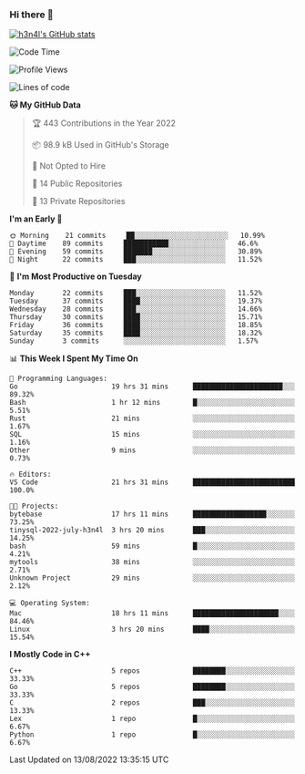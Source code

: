 ### Hi there 👋

[![h3n4l's GitHub stats](https://github-readme-stats.vercel.app/api?username=h3n4l&count_private=true&show_icons=true&theme=radical)](https://github.com/h3n4l/github-readme-stats)

<!--START_SECTION:waka-->
![Code Time](http://img.shields.io/badge/Code%20Time-572%20hrs%2013%20mins-blue)

![Profile Views](http://img.shields.io/badge/Profile%20Views-4-blue)

![Lines of code](https://img.shields.io/badge/From%20Hello%20World%20I%27ve%20Written-39%20Thousand%20lines%20of%20code-blue)

**🐱 My GitHub Data** 

> 🏆 443 Contributions in the Year 2022
 > 
> 📦 98.9 kB Used in GitHub's Storage 
 > 
> 🚫 Not Opted to Hire
 > 
> 📜 14 Public Repositories 
 > 
> 🔑 13 Private Repositories  
 > 
**I'm an Early 🐤** 

```text
🌞 Morning    21 commits     ██░░░░░░░░░░░░░░░░░░░░░░░   10.99% 
🌆 Daytime    89 commits     ███████████░░░░░░░░░░░░░░   46.6% 
🌃 Evening    59 commits     ███████░░░░░░░░░░░░░░░░░░   30.89% 
🌙 Night      22 commits     ███░░░░░░░░░░░░░░░░░░░░░░   11.52%

```
📅 **I'm Most Productive on Tuesday** 

```text
Monday       22 commits     ███░░░░░░░░░░░░░░░░░░░░░░   11.52% 
Tuesday      37 commits     ████░░░░░░░░░░░░░░░░░░░░░   19.37% 
Wednesday    28 commits     ███░░░░░░░░░░░░░░░░░░░░░░   14.66% 
Thursday     30 commits     ████░░░░░░░░░░░░░░░░░░░░░   15.71% 
Friday       36 commits     ████░░░░░░░░░░░░░░░░░░░░░   18.85% 
Saturday     35 commits     ████░░░░░░░░░░░░░░░░░░░░░   18.32% 
Sunday       3 commits      ░░░░░░░░░░░░░░░░░░░░░░░░░   1.57%

```


📊 **This Week I Spent My Time On** 

```text
💬 Programming Languages: 
Go                       19 hrs 31 mins      ██████████████████████░░░   89.32% 
Bash                     1 hr 12 mins        █░░░░░░░░░░░░░░░░░░░░░░░░   5.51% 
Rust                     21 mins             ░░░░░░░░░░░░░░░░░░░░░░░░░   1.67% 
SQL                      15 mins             ░░░░░░░░░░░░░░░░░░░░░░░░░   1.16% 
Other                    9 mins              ░░░░░░░░░░░░░░░░░░░░░░░░░   0.73%

🔥 Editors: 
VS Code                  21 hrs 31 mins      █████████████████████████   100.0%

🐱‍💻 Projects: 
bytebase                 17 hrs 11 mins      ██████████████████░░░░░░░   73.25% 
tinysql-2022-july-h3n4l  3 hrs 20 mins       ███░░░░░░░░░░░░░░░░░░░░░░   14.25% 
bash                     59 mins             █░░░░░░░░░░░░░░░░░░░░░░░░   4.21% 
mytools                  38 mins             ░░░░░░░░░░░░░░░░░░░░░░░░░   2.71% 
Unknown Project          29 mins             ░░░░░░░░░░░░░░░░░░░░░░░░░   2.12%

💻 Operating System: 
Mac                      18 hrs 11 mins      █████████████████████░░░░   84.46% 
Linux                    3 hrs 20 mins       ████░░░░░░░░░░░░░░░░░░░░░   15.54%

```

**I Mostly Code in C++** 

```text
C++                      5 repos             ████████░░░░░░░░░░░░░░░░░   33.33% 
Go                       5 repos             ████████░░░░░░░░░░░░░░░░░   33.33% 
C                        2 repos             ███░░░░░░░░░░░░░░░░░░░░░░   13.33% 
Lex                      1 repo              █░░░░░░░░░░░░░░░░░░░░░░░░   6.67% 
Python                   1 repo              █░░░░░░░░░░░░░░░░░░░░░░░░   6.67%

```



 Last Updated on 13/08/2022 13:35:15 UTC
<!--END_SECTION:waka-->

